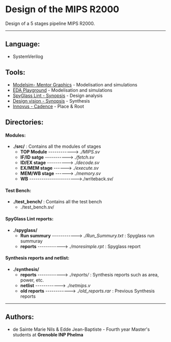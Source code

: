 # Design of the MIPS R2000

Design of a 5 stages pipeline MIPS R2000.

-------------------

## Language: 
* SystemVerilog


## Tools: 
* [Modelsim- Mentor Graphics](https://www.mentor.com/products/fv/modelsim/) - Modelisation and simulations
* [EDA Playground](https://www.edaplayground.com/) - Modelisation and simulations
* [SpyGlass Lint - Synopsis](https://www.synopsys.com/verification/static-and-formal-verification/spyglass/spyglass-lint.html) - Design analysis
* [Design vision - Synopsis](https://www.synopsys.com/implementation-and-signoff/rtl-synthesis-test/design-compiler-graphical.html) - Synthesis
* [Innovus - Cadence](https://www.cadence.com/en_US/home/tools/digital-design-and-signoff/soc-implementation-and-floorplanning/innovus-implementation-system.html) - Place & Root



## Directories:

#### Modules:
- **./src/** : Contains all the modules of stages
    + **TOP Module** ------------>  *./MIPS.sv*
    + **IF/ID satge** ----------->  *./fetch.sv*
    + **ID/EX stage** ----------> *./decode.sv* 
    + **EX/MEM stage** ------> *./execute.sv* 
    + **MEM/WB stage** ------> *./memory.sv* 
    + **WB** ----------------------->./writeback.sv/
 #### Test Bench:
 * **./test_bench/** : Contains all the test bench
    + ./test_bench.sv/
    
 #### SpyGlass Lint reports:
 * **./spyglass/** 
    + **Run summury** ------------>  *./Run_Summury.txt* : Spyglass run summuray
    + **reports** ------------>  *./moresimple.rpt* : Spyglass report
 #### Synthesis reports and netlist:
 * **./synthesis/** 
    + **reports** ------------>  *./reports/* : Synthesis reports such as area, power, etc.
    + **netlist** ------------>  *./netmips.v*
    + **old reports** ------------>  *./old_reports.rar* : Previous Synthesis reports
    
---------------------------------

 ## Authors:
 * de Sainte Marie Nils & Edde Jean-Baptiste - Fourth year Master's students at **Grenoble INP Phelma**


